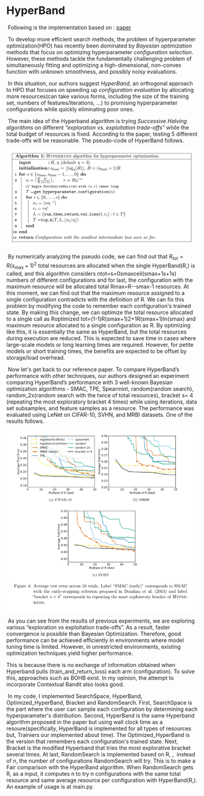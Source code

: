 # HyperBand

 Following is the implementation based on : [paper](http://arxiv.org/pdf/1603.06560v4)

  

 To develop more efficient search methods, the problem of hyperparameter optimization(HPO) has recently been dominated by _Bayesian optimization_ methods that focus on optimizing hyperparameter _configuration selection_. However, these methods tackle the fundamentally challenging problem of simultaneously fitting and optimizing a high-dimensional, non-convex function with unknown smoothness, and possibly noisy evaluations. 

  

 In this situation, our authors suggest _HyperBand_, an orthogonal approach to HPO that focuses on speeding up _configuration evaluation_ by allocating more resources(can take various forms, including the size of the training set, numbers of features/iterations, …) to promising hyperparameter configurations while quickly eliminating poor ones.

  

 The main idea of the Hyperband algorithm is trying _Successive Halving algorithms_ on different _“exploration vs. exploitation trade-offs”_ while the total budget of resources is fixed. According to the paper, testing 5 different trade-offs will be reasonable. The pseudo-code of HyperBand follows.


![Pseudo-Code](/pseudo_code.png)
  

 By numerically analyzing the pseudo code, we can find out that $R_{tot} = R( s_{max} + 1)^{2}$ total resources are allocated when the single HyperBand(R,) is called, and this algorithm considers ntot\=s=0smaxceil(smax+1s+1s) numbers of different configurations and for last, the configuration with the maximum resource will be allocated total Rmax\=R\-\-smax\-1 resources. At this moment, we can find out that the maximum resource assigned to a single configuration contradicts with the definition of R. We can fix this problem by modifying the code to remember each configuration's trained state. By making this change, we can optimize the total resource allocated to a single call as Roptimized tot\=(1-1)R(smax+1)2+1R(smax+1)ln(smax) and maximum resource allocated to a single configuration as R. By optimizing like this, it is essentially the same as HyperBand, but the total resources during execution are reduced. This is expected to save time in cases where large-scale models or long learning times are required. However, for petite models or short training times, the benefits are expected to be offset by storage/load overhead.

  

 Now let's get back to our reference paper. To compare HyperBand’s performance with other techniques, our authors designed an experiment comparing HyperBand’s performance with 3 well-known Bayesian optimization algorithms - SMAC, TPE, Spearmint, random(random search), random\_2x(random search with the twice of total resources), bracket s= 4 (repeating the most exploratory bracket 4 times) while using iterations, data set subsamples, and feature samples as a resource. The performance was evaluated using LeNet on CIFAR-10, SVHN, and MRBI datasets. One of the results follows.

![](/example.png)

 As you can see from the results of previous experiments, we are exploring various “exploration vs exploitation trade-offs”. As a result, faster convergence is possible than Bayesian Optimization. Therefore, good performance can be achieved efficiently in environments where model tuning time is limited. However, in unrestricted environments, existing optimization techniques yield higher performance.

This is because there is no exchange of information obtained when Hyperband pulls (train\_and\_return\_loss) each arm (configuration). To solve this, approaches such as BOHB exist. In my opinion, the attempt to incorporate Contextual Bandit also looks good.

  

 In my code, I implemented SearchSpace, HyperBand, Optimized\_HyperBand, Bracket and RandomSearch. First, SearchSpace is the part where the user can sample each configuration by determining each hyperparameter's distribution. Second, HyperBand is the same Hyperband algorithm proposed in the paper but using wall clock time as a resoure(specifically, HyperBand is implemented for all types of resources but, Trainiers our implemented about time). The Optimized\_HyperBand is the version that remembers each configuration's trained state. Next, Bracket is the modified Hyperband that tries the most explorative bracket several times. At last, RandomSearch is implemented based on R, ,  instead of n, the number of configurations RandomSearch will try. This is to make a Fair comparison with the HyperBand algorithm. When RandomSearch gets R, as a input, it computes n to try n configurations with the same total resource and same average resource per configuration with HyperBand(R,). An example of usage is at main.py.
